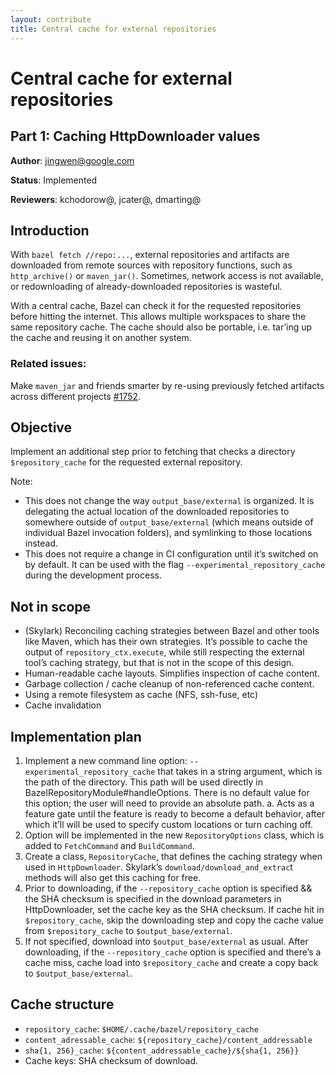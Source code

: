 ```yaml
---
layout: contribute
title: Central cache for external repositories
---
```


# Central cache for external repositories
## Part 1: Caching HttpDownloader values

**Author**: jingwen@google.com

**Status**: Implemented

**Reviewers**: kchodorow@, jcater@, dmarting@

## Introduction

With `bazel fetch //repo:...`, external repositories and artifacts are
downloaded from remote sources with repository functions, such as
`http_archive()` or `maven_jar()`. Sometimes, network access is not
available, or redownloading of already-downloaded repositories is
wasteful.

With a central cache, Bazel can check it for the requested
repositories before hitting the internet. This allows multiple
workspaces to share the same repository cache. The cache should also
be portable, i.e. tar’ing up the cache and reusing it on another
system.

### Related issues:

Make `maven_jar` and friends smarter by re-using previously fetched
artifacts across different projects
[#1752](https://github.com/bazelbuild/bazel/issues/1752).

## Objective

Implement an additional step prior to fetching that checks a directory
`$repository_cache` for the requested external repository. 

Note:

- This does not change the way `output_base/external` is organized. It
is delegating the actual location of the downloaded repositories to
somewhere outside of `output_base/external` (which means outside of
individual Bazel invocation folders), and symlinking to those
locations instead.
- This does not require a change in CI configuration until it’s
switched on by default. It can be used with the flag 
`--experimental_repository_cache` during the development process.

## Not in scope

- (Skylark) Reconciling caching strategies between Bazel and other tools
like Maven, which has their own strategies. It’s possible to cache the
output of `repository_ctx.execute`, while still respecting the external
tool’s caching strategy, but that is not in the scope of this design.
- Human-readable cache layouts. Simplifies inspection of cache content.
- Garbage collection / cache cleanup of non-referenced cache content.
- Using a remote filesystem as cache (NFS, ssh-fuse, etc)
- Cache invalidation

## Implementation plan

1. Implement a new command line option: `--experimental_repository_cache` 
that takes in a string argument, which is the path of the directory. This
path will be used directly in BazelRepositoryModule#handleOptions. There is
no default value for this option; the user will need to provide an absolute 
path.
  a. Acts as a feature gate until the feature is ready to become a
  default behavior, after which it’ll will be used to specify custom
  locations or turn caching off.
2. Option will be implemented in the new `RepositoryOptions` class,
which is added to `FetchCommand` and `BuildCommand`.
3. Create a class, `RepositoryCache`, that defines the caching strategy when
used in `HttpDownloader`. Skylark’s `download/download_and_extrac`t
methods will also get this caching for free.
4. Prior to downloading, if the `--repository_cache` option is
specified && the SHA checksum is specified in the download parameters
in HttpDownloader, set the cache key as the SHA checksum. If cache hit
in `$repository_cache`, skip the downloading step and copy the cache
value from `$repository_cache` to `$output_base/external`.
5. If not specified, download into `$output_base/external` as usual.
After downloading, if the `--repository_cache` option is specified and
there’s a cache miss, cache load into `$repository_cache` and create a
copy back to `$output_base/external`.

## Cache structure
- `repository_cache`: `$HOME/.cache/bazel/repository_cache`
- `content_adressable_cache`: `${repository_cache}/content_addressable`
- `sha{1, 256}_cache`: `${content_addressable_cache}/${sha{1, 256}}`
- Cache keys: SHA checksum of download. 
